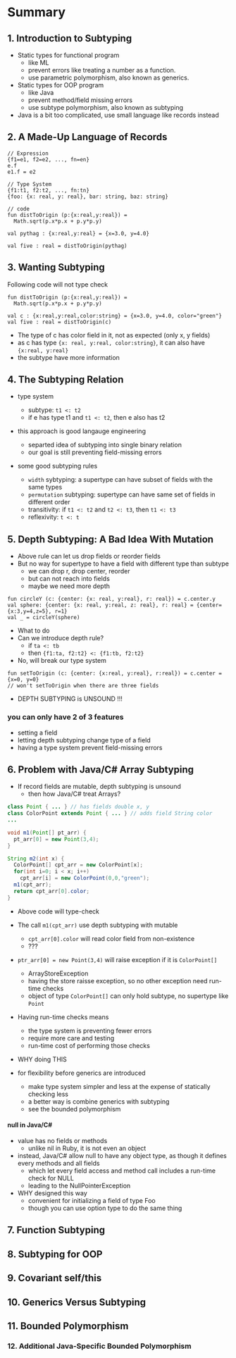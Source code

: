 # Summary

## 1. Introduction to Subtyping

- Static types for functional program
  - like ML
  - prevent errors like treating a number as a function.
  - use parametric polymorphism, also known as generics.
- Static types for OOP program
  - like Java
  - prevent method/field missing errors
  - use subtype polymorphism, also known as subtyping
- Java is a bit too complicated, use small language like records instead

## 2. A Made-Up Language of Records

```
// Expression
{f1=e1, f2=e2, ..., fn=en}
e.f
e1.f = e2

// Type System
{f1:t1, f2:t2, ..., fn:tn}
{foo: {x: real, y: real}, bar: string, baz: string}

// code
fun distToOrigin (p:{x:real,y:real}) =
  Math.sqrt(p.x*p.x + p.y*p.y)

val pythag : {x:real,y:real} = {x=3.0, y=4.0}

val five : real = distToOrigin(pythag)
```


## 3. Wanting Subtyping

Following code will not type check

```
fun distToOrigin (p:{x:real,y:real}) =
  Math.sqrt(p.x*p.x + p.y*p.y)

val c : {x:real,y:real,color:string} = {x=3.0, y=4.0, color="green"}
val five : real = distToOrigin(c)
```

- The type of c has color field in it, not as expected (only x, y fields)
- as c has type `{x: real, y:real, color:string}`, it can also have `{x:real, y:real}`
- the subtype have more information

## 4. The Subtyping Relation

- type system
  - subtype: `t1 <: t2`
  - if e has type t1 and `t1 <: t2`, then e also has t2

- this approach is good langauge engineering
  - separted idea of subtyping into single binary relation
  - our goal is still preventing field-missing errors

- some good subtyping rules
  - `width` sybtyping: a supertype can have subset of fields with the same types
  - `permutation` subtyping: supertype can have same set of fields in different order
  - transitivity: if `t1 <: t2` and `t2 <: t3`, then `t1 <: t3`
  - reflexivity: `t <: t`


## 5. Depth Subtyping: A Bad Idea With Mutation

- Above rule can let us drop fields or reorder fields
- But no way for supertype to have a field with different type than subtype
  - we can drop r, drop center, reorder
  - but can not reach into fields
  - maybe we need more depth

```
fun circleY (c: {center: {x: real, y:real}, r: real}) = c.center.y
val sphere: {center: {x: real, y:real, z: real}, r: real} = {center={x:3,y=4,z=5}, r=1}
val _ = circleY(sphere)
```

- What to do
- Can we introduce depth rule?
  - if `ta <: tb`
  - then `{f1:ta, f2:t2} <: {f1:tb, f2:t2}`
- No, will break our type system

```
fun setToOrigin (c: {center: {x:real, y:real}, r:real}) = c.center = {x=0, y=0}
// won't setToOrigin when there are three fields
```

- DEPTH SUBTYPING is UNSOUND !!!


### you can only have 2 of 3 features

- setting a field
- letting depth subtyping change type of a field
- having a type system prevent field-missing errors


## 6. Problem with Java/C# Array Subtyping

- If record fields are mutable, depth subtyping is unsound
  - then how Java/C# treat Arrays?

```java
class Point { ... } // has fields double x, y
class ColorPoint extends Point { ... } // adds field String color
...

void m1(Point[] pt_arr) {
  pt_arr[0] = new Point(3,4);
}

String m2(int x) {
  ColorPoint[] cpt_arr = new ColorPoint[x];
  for(int i=0; i < x; i++)
    cpt_arr[i] = new ColorPoint(0,0,"green");
  m1(cpt_arr);
  return cpt_arr[0].color;
}
```

- Above code will type-check
- The call `m1(cpt_arr)` use depth subtyping with mutable
  - `cpt_arr[0].color` will read color field from non-existence
  - ???
- `ptr_arr[0] = new Point(3,4)` will raise exception if it is `ColorPoint[]`
  - ArrayStoreException
  - having the store raisse exception, so no other exception need run-time checks
  - object of type `ColorPoint[]` can only hold subtype, no supertype like `Point`


- Having run-time checks means
  - the type system is preventing fewer errors
  - require more care and testing
  - run-time cost of performing those checks
- WHY doing THIS
- for flexibility before generics are introduced
  - make type system simpler and less at the expense of statically checking less
  - a better way is combine generics with subtyping
  - see the bounded polymorphism

#### null in Java/C#

- value has no fields or methods
  - unlike nil in Ruby, it is not even an object
- instead, Java/C# allow null to have any object type, as though it defines every methods and all fields
  - which let every field access and method call includes a run-time check for NULL
  - leading to the NullPointerException
- WHY designed this way
  - convenient for initializing a field of type Foo
  - though you can use option type to do the same thing

## 7. Function Subtyping

## 8. Subtyping for OOP

## 9. Covariant self/this

## 10. Generics Versus Subtyping

## 11. Bounded Polymorphism

### 12. Additional Java-Specific Bounded Polymorphism
